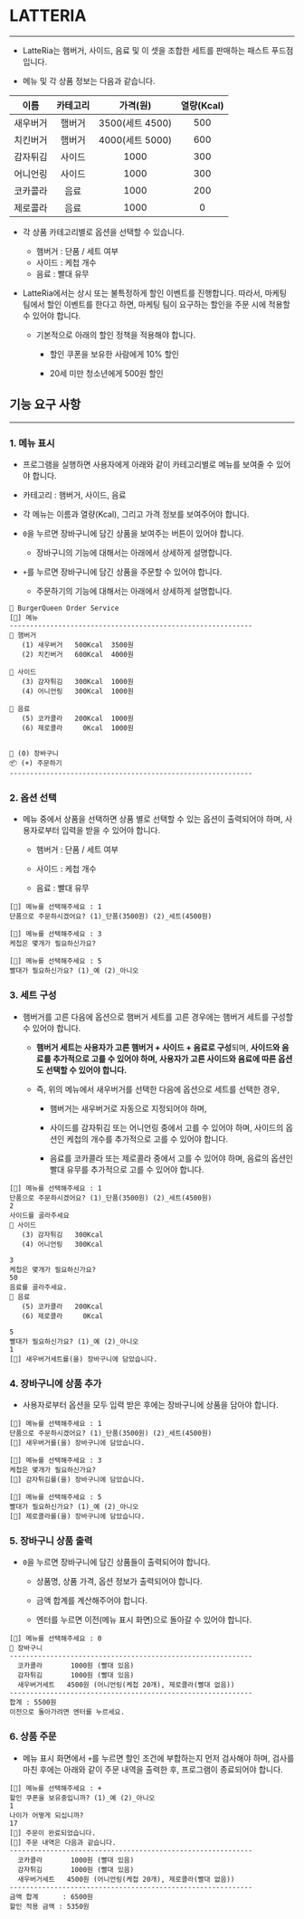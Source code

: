 # LATTERIA

---

- LatteRia는 햄버거, 사이드, 음료 및 이 셋을 조합한 세트를 판매하는 패스트 푸드점입니다.


- 메뉴 및 각 상품 정보는 다음과 같습니다.

|  이름	  | 카테고리	 |     가격(원)	     | 열량(Kcal) |
|:-----:|:-----:|:--------------:|:--------:|
| 새우버거	 | 햄버거	  | 3500(세트 4500)	 |   500    |
| 치킨버거	 | 햄버거	  | 4000(세트 5000)	 |   600    |
| 감자튀김	 | 사이드	  |     1000	      |   300    |
| 어니언링	 | 사이드	  |     1000	      |   300    |
| 코카콜라	 |  음료	  |     1000	      |   200    |
| 제로콜라	 |  음료	  |     1000	      |    0     |

- 각 상품 카테고리별로 옵션을 선택할 수 있습니다.

    - 햄버거 : 단품 / 세트 여부
    - 사이드 : 케첩 개수
    - 음료 : 빨대 유무


- LatteRia에서는 상시 또는 불특정하게 할인 이벤트를 진행합니다.
  따라서, 마케팅 팀에서 할인 이벤트를 한다고 하면, 마케팅 팀이 요구하는 할인을 주문 시에 적용할 수 있어야 합니다.

    - 기본적으로 아래의 할인 정책을 적용해야 합니다.

        - 할인 쿠폰을 보유한 사람에게 10% 할인

        - 20세 미만 청소년에게 500원 할인

## 기능 요구 사항

---

### 1. 메뉴 표시

- 프로그램을 실행하면 사용자에게 아래와 같이 카테고리별로 메뉴를 보여줄 수 있어야 합니다.


- 카테고리 : 햄버거, 사이드, 음료


- 각 메뉴는 이름과 열량(Kcal), 그리고 가격 정보를 보여주어야 합니다.


- `0`을 누르면 장바구니에 담긴 상품을 보여주는 버튼이 있어야 합니다.

    - 장바구니의 기능에 대해서는 아래에서 상세하게 설명합니다.


- `+`를 누르면 장바구니에 담긴 상품을 주문할 수 있어야 합니다.

    - 주문하기의 기능에 대해서는 아래에서 상세하게 설명합니다.

```
🍔 BurgerQueen Order Service
[🔻] 메뉴
------------------------------------------------------------
🍔 햄버거
   (1) 새우버거   500Kcal  3500원
   (2) 치킨버거   600Kcal  4000원

🍟 사이드
   (3) 감자튀김   300Kcal  1000원
   (4) 어니언링   300Kcal  1000원

🥤 음료
   (5) 코카콜라   200Kcal  1000원
   (6) 제로콜라     0Kcal  1000원


🧺 (0) 장바구니
📦 (+) 주문하기
------------------------------------------------------------
```

### 2. 옵션 선택

- 메뉴 중에서 상품을 선택하면 상품 별로 선택할 수 있는 옵션이 출력되어야 하며, 사용자로부터 입력을 받을 수 있어야 합니다.

    - 햄버거 : 단품 / 세트 여부

    - 사이드 : 케첩 개수

    - 음료 : 빨대 유무

```
[📣] 메뉴를 선택해주세요 : 1
단품으로 주문하시겠어요? (1)_단품(3500원) (2)_세트(4500원)
```
```
[📣] 메뉴를 선택해주세요 : 3
케첩은 몇개가 필요하신가요? 
```
```
[📣] 메뉴를 선택해주세요 : 5
빨대가 필요하신가요? (1)_예 (2)_아니오 
```

### 3. 세트 구성

- 햄버거를 고른 다음에 옵션으로 햄버거 세트를 고른 경우에는 햄버거 세트를 구성할 수 있어야 합니다. 
    - **햄버거 세트는 사용자가 고른 햄버거 + 사이드 + 음료로 구성**되며, **사이드와 음료를 추가적으로 고를 수 있어야 하며, 사용자가 고른 사이드와 음료에 따른 옵션도 선택할 수 있어야 합니다.**

    - 즉, 위의 메뉴에서 새우버거를 선택한 다음에 옵션으로 세트를 선택한 경우,   

        - 햄버거는 새우버거로 자동으로 지정되어야 하며,      
        - 사이드를 감자튀김 또는 어니언링 중에서 고를 수 있어야 하며, 사이드의 옵션인 케첩의 개수를 추가적으로 고를 수 있어야 합니다.

        - 음료를 코카콜라 또는 제로콜라 중에서 고를 수 있어야 하며, 음료의 옵션인 빨대 유무를 추가적으로 고를 수 있어야 합니다.

```
[📣] 메뉴를 선택해주세요 : 1
단품으로 주문하시겠어요? (1)_단품(3500원) (2)_세트(4500원)
2
사이드를 골라주세요
🍟 사이드
   (3) 감자튀김   300Kcal
   (4) 어니언링   300Kcal

3
케첩은 몇개가 필요하신가요?
50
음료를 골라주세요.
🥤 음료
   (5) 코카콜라   200Kcal
   (6) 제로콜라     0Kcal

5
빨대가 필요하신가요? (1)_예 (2)_아니오
1
[📣] 새우버거세트를(을) 장바구니에 담았습니다.
```

### 4. 장바구니에 상품 추가

- 사용자로부터 옵션을 모두 입력 받은 후에는 장바구니에 상품을 담아야 합니다.

```
[📣] 메뉴를 선택해주세요 : 1
단품으로 주문하시겠어요? (1)_단품(3500원) (2)_세트(4500원)
[📣] 새우버거를(을) 장바구니에 담았습니다.
```

```
[📣] 메뉴를 선택해주세요 : 3
케첩은 몇개가 필요하신가요? 
[📣] 감자튀김를(을) 장바구니에 담았습니다.
```

```
[📣] 메뉴를 선택해주세요 : 5
빨대가 필요하신가요? (1)_예 (2)_아니오 
[📣] 제로콜라를(을) 장바구니에 담았습니다.
```

### 5. 장바구니 상품 출력
- `0`을 누르면 장바구니에 담긴 상품들이 출력되어야 합니다.

  - 상품명, 상품 가격, 옵션 정보가 출력되어야 합니다.

  - 금액 합계를 계산해주어야 합니다.

  - 엔터를 누르면 이전(메뉴 표시 화면)으로 돌아갈 수 있어야 합니다.

```
[📣] 메뉴를 선택해주세요 : 0
🧺 장바구니
------------------------------------------------------------
  코카콜라       1000원 (빨대 있음)
  감자튀김       1000원 (빨대 있음)
  새우버거세트   4500원 (어니언링(케첩 20개), 제로콜라(빨대 없음))
------------------------------------------------------------
합계 : 5500원
이전으로 돌아가려면 엔터를 누르세요. 
```

### 6. 상품 주문
   - 메뉴 표시 화면에서 `+`를 누르면 할인 조건에 부합하는지 먼저 검사해야 하며, 검사를 마친 후에는 아래와 같이 주문 내역을 출력한 후, 프로그램이 종료되어야 합니다.

```
[📣] 메뉴를 선택해주세요 : +
할인 쿠폰을 보유중입니까? (1)_예 (2)_아니오
1
나이가 어떻게 되십니까?
17
[📣] 주문이 완료되었습니다. 
[📣] 주문 내역은 다음과 같습니다. 
------------------------------------------------------------
  코카콜라       1000원 (빨대 있음)
  감자튀김       1000원 (빨대 있음)
  새우버거세트   4500원 (어니언링(케첩 20개), 제로콜라(빨대 없음))
------------------------------------------------------------
금액 합계      : 6500원
할인 적용 금액 : 5350원
```